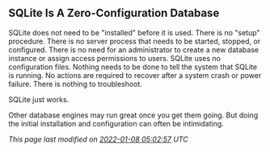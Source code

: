 ## SQLite Is A Zero\-Configuration Database



SQLite does not need to be "installed" before it is used. 
There is no "setup" procedure. There is no
server process that needs to be started, stopped, or configured.
There is
no need for an administrator to create a new database instance or assign
access permissions to users.
SQLite uses no configuration files.
Nothing needs to be done to tell the system that SQLite is running.
No actions are required to recover after a system crash or power failure.
There is nothing to troubleshoot.




SQLite just works.




Other database engines may run great once you get them going.
But doing the initial installation and configuration can often
be intimidating.



*This page last modified on [2022\-01\-08 05:02:57](https://sqlite.org/docsrc/honeypot) UTC* 


